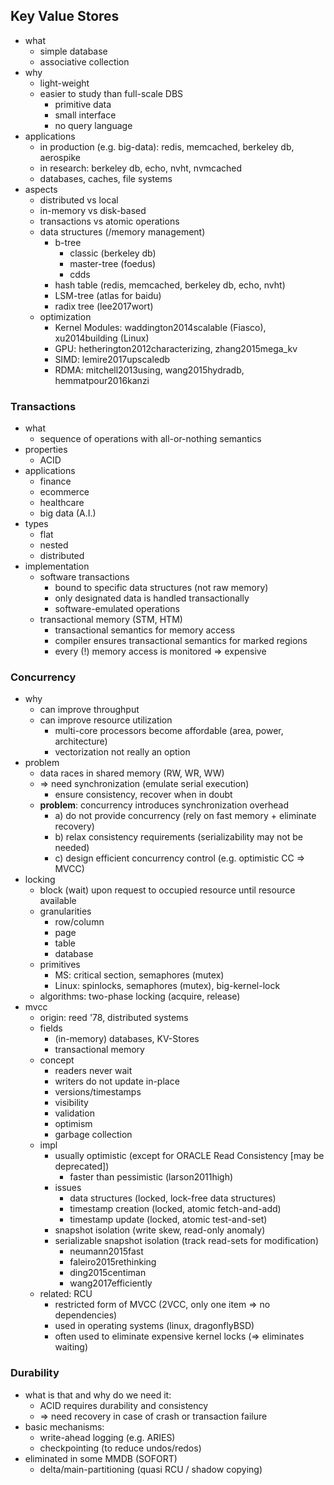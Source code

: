 ## Key Value Stores

* what
    * simple database
    * associative collection
* why
    * light-weight
    * easier to study than full-scale DBS
        * primitive data
        * small interface
        * no query language
* applications
    * in production (e.g. big-data): redis, memcached, berkeley db, aerospike
    * in research: berkeley db, echo, nvht, nvmcached
    * databases, caches, file systems
* aspects
    * distributed vs local
    * in-memory vs disk-based
    * transactions vs atomic operations
    * data structures (/memory management)
        * b-tree
            * classic (berkeley db)
            * master-tree (foedus)
            * cdds
        * hash table (redis, memcached, berkeley db, echo, nvht)
        * LSM-tree (atlas for baidu)
        * radix tree (lee2017wort)
    * optimization
        * Kernel Modules: waddington2014scalable (Fiasco), xu2014building (Linux)
        * GPU: hetherington2012characterizing, zhang2015mega_kv
        * SIMD: lemire2017upscaledb
        * RDMA: mitchell2013using, wang2015hydradb, hemmatpour2016kanzi

### Transactions

* what
    * sequence of operations with all-or-nothing semantics
* properties
    * ACID
* applications
    * finance
    * ecommerce
    * healthcare
    * big data (A.I.)
* types
    * flat
    * nested
    * distributed
* implementation
    * software transactions
        * bound to specific data structures (not raw memory)
        * only designated data is handled transactionally
        * software-emulated operations
    * transactional memory (STM, HTM)
        * transactional semantics for memory access
        * compiler ensures transactional semantics for marked regions
        * every (!) memory access is monitored => expensive

### Concurrency

* why
    * can improve throughput
    * can improve resource utilization
        * multi-core processors become affordable (area, power, architecture)
        * vectorization not really an option
* problem
    * data races in shared memory (RW, WR, WW)
    * => need synchronization (emulate serial execution)
        * ensure consistency, recover when in doubt
    * **problem**: concurrency introduces synchronization overhead
        * a) do not provide concurrency (rely on fast memory + eliminate recovery)
        * b) relax consistency requirements (serializability may not be needed)
        * c) design efficient concurrency control (e.g. optimistic CC => MVCC)
* locking
    * block (wait) upon request to occupied resource until resource available
    * granularities
        * row/column
        * page
        * table
        * database
    * primitives
        * MS: critical section, semaphores (mutex)
        * Linux: spinlocks, semaphores (mutex), big-kernel-lock
    * algorithms: two-phase locking (acquire, release)
* mvcc
    * origin: reed '78, distributed systems
    * fields
        * (in-memory) databases, KV-Stores
        * transactional memory
    * concept
        * readers never wait
        * writers do not update in-place
        * versions/timestamps
        * visibility
        * validation
        * optimism
        * garbage collection
    * impl
        * usually optimistic (except for ORACLE Read Consistency [may be deprecated])
            * faster than pessimistic (larson2011high)
        * issues
            * data structures (locked, lock-free data structures)
            * timestamp creation (locked, atomic fetch-and-add)
            * timestamp update (locked, atomic test-and-set)
        * snapshot isolation (write skew, read-only anomaly)
        * serializable snapshot isolation (track read-sets for modification)
            * neumann2015fast
            * faleiro2015rethinking
            * ding2015centiman
            * wang2017efficiently
    * related: RCU
        * restricted form of MVCC (2VCC, only one item => no dependencies)
        * used in operating systems (linux, dragonflyBSD)
        * often used to eliminate expensive kernel locks (=> eliminates waiting)

### Durability

* what is that and why do we need it:
    * ACID requires durability and consistency
    * => need recovery in case of crash or transaction failure
* basic mechanisms:
    * write-ahead logging (e.g. ARIES)
    * checkpointing (to reduce undos/redos)
* eliminated in some MMDB (SOFORT)
    * delta/main-partitioning (quasi RCU / shadow copying)
